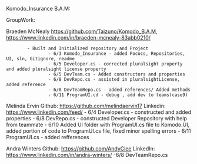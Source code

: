 Komodo_Insurance B.A.M:


GroupWork:


Braeden McNealy
        https://github.com/Taizuno/Komodo_B.A.M, https://www.linkedin.com/in/braeden-mcnealy-83abb0210/

            - Built and Initialized repository and Project
                    - 6/3 Komodo_Insurance - added Pococs, Repositories, UI, sln, Gitignore, readme
					- 6/5 Developer.cs - corrected pluralsight property and added pluralsight license property
					- 6/5 DevTeam.cs - Added constructors and properties
					- 6/8 DevRepo.cs - assisted in pluralsightLicense, added reference
					- 6/8 DevTeamRepo.cs - added references/ Added methods
					- 6/11 ProgramUI.cd - debug , add dev to teams(case9)
            

Melinda Ervin
	Github:
		https://github.com/melindaervin17 
	Linkedin:
		https://www.linkedin.com/feed/
			- 6/4 Developer.cs - constructed and added properties
			- 6/8 DevRepo.cs - constructed Developer Repository with help from teammate
			- 6/10 Added UI folder with ProgramUI.cs file to Komodo.UI, added portion of code to ProgramUI.cs file, fixed minor spelling errors
			- 6/11 ProgramUI.cs - added refferences 

Andra Winters
	Github: https://github.com/AndyCiee
	LinkedIn: https://www.linkedin.com/in/andra-winters/
		-6/8 DevTeamRepo.cs
